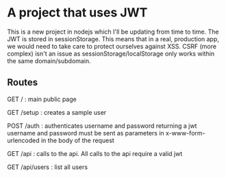 # A project that uses JWT

This is a new project in nodejs which I'll be updating from time to time.
The JWT is stored in sessionStorage. This means that in a real, production app, we would need
to take care to protect ourselves against XSS.
CSRF (more complex) isn't an issue as sessionStorage/localStorage only works within the same
domain/subdomain.

## Routes

GET / : main public page

GET /setup : creates a sample user

POST /auth : authenticates username and password returning a jwt
  username and password must be sent as parameters in x-www-form-urlencoded in the body of the request

GET /api : calls to the api. All calls to the api require a valid jwt

GET /api/users : list all users
